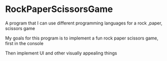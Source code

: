 # RockPaperScissorsGame
A program that I can use different programming languages for a rock ,paper, scissors game

My goals for this program is to implement a fun rock paper scissors game, first in the console

Then implement UI and other visually appealing things
